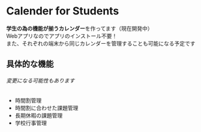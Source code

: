 # Calender for Students
**学生の為の機能が揃うカレンダー**を作ってます（現在開発中）<br />
Webアプリなのでアプリのインストール不要！<br />
また、それぞれの端末から同じカレンダーを管理することも可能になる予定です

## 具体的な機能
###### 変更になる可能性もあります
* 時間割管理
* 時間割に合わせた課題管理
* 長期休暇の課題管理
* 学校行事管理
